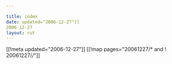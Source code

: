 ```yaml
---

title: index
date: updated="2006-12-27"]]
2006-12-27
layout: rut
---
```


[[!meta updated="2006-12-27"]]
[[!map pages="20061227/* and ! 20061227/*/*"]]
